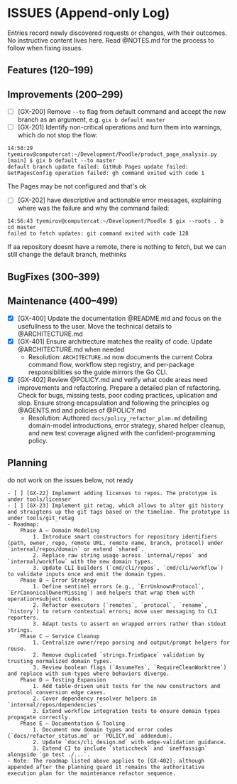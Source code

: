 # ISSUES (Append-only Log)

Entries record newly discovered requests or changes, with their outcomes. No instructive content lives here. Read @NOTES.md for the process to follow when fixing issues.

## Features (120–199)


## Improvements (200–299)

- [ ] [GX-200] Remove `--to` flag from default command and accept the new branch as an argument, e.g. `gix b default master`
- [ ] [GX-201] Identify non-critical operations and turn them into warnings, which do not stop the flow:
```
14:58:29 tyemirov@computercat:~/Development/Poodle/product_page_analysis.py [main] $ gix b default --to master
default branch update failed: GitHub Pages update failed: GetPagesConfig operation failed: gh command exited with code 1
```
The Pages may be not configured and that's ok
- [ ] [GX-202] have descriptive and actionable error messages, explaining where was the failure and why the command failed:
```
14:56:43 tyemirov@computercat:~/Development/Poodle $ gix --roots . b cd master
failed to fetch updates: git command exited with code 128
```
If aa repository doesnt have a remote, there is nothing to fetch, but we can still change the default branch, methinks

## BugFixes (300–399)


## Maintenance (400–499)

- [x] [GX-400] Update the documentation @README.md and focus on the usefullness to the user. Move the technical details to @ARCHITECTURE.md
- [x] [GX-401] Ensure architrecture matches the reality of code. Update @ARCHITECTURE.md when needed
  - Resolution: `ARCHITECTURE.md` now documents the current Cobra command flow, workflow step registry, and per-package responsibilities so the guide mirrors the Go CLI.
- [x] [GX-402] Review @POLICY.md and verify what code areas need improvements and refactoring. Prepare a detailed plan of refactoring. Check for bugs, missing tests, poor coding practices, uplication and slop. Ensure strong encapsulation and following the principles og @AGENTS.md and policies of @POLICY.md
  - Resolution: Authored `docs/policy_refactor_plan.md` detailing domain-model introductions, error strategy, shared helper cleanup, and new test coverage aligned with the confident-programming policy.

## Planning 
do not work on the issues below, not ready

    - [ ] [GX-22] Implement adding licenses to repos. The prototype is under tools/licenser
    - [ ] [GX-23] Implement git retag, which allows to alter git history and straigtens up the git tags based on the timeline. The prototype is under tools/git_retag
    - Roadmap:
        Phase A – Domain Modeling
            1. Introduce smart constructors for repository identifiers (path, owner, repo, remote URL, remote name, branch, protocol) under `internal/repos/domain` or extend `shared`.
            2. Replace raw string usage across `internal/repos` and `internal/workflow` with the new domain types.
            3. Update CLI builders (`cmd/cli/repos`, `cmd/cli/workflow`) to validate inputs once and emit the domain types.
        Phase B – Error Strategy
            1. Define sentinel errors (e.g., `ErrUnknownProtocol`, `ErrCanonicalOwnerMissing`) and helpers that wrap them with operation+subject codes.
            2. Refactor executors (`remotes`, `protocol`, `rename`, `history`) to return contextual errors; move user messaging to CLI reporters.
            3. Adapt tests to assert on wrapped errors rather than stdout strings.
        Phase C – Service Cleanup
            1. Centralize owner/repo parsing and output/prompt helpers for reuse.
            2. Remove duplicated `strings.TrimSpace` validation by trusting normalized domain types.
            3. Review boolean flags (`AssumeYes`, `RequireCleanWorktree`) and replace with sum-types where behaviors diverge.
        Phase D – Testing Expansion
            1. Add table-driven unit tests for the new constructors and protocol conversion edge cases.
            2. Cover dependency resolver helpers in `internal/repos/dependencies`.
            3. Extend workflow integration tests to ensure domain types propagate correctly.
        Phase E – Documentation & Tooling
            1. Document new domain types and error codes (`docs/refactor_status.md` or `POLICY.md` addendum).
            2. Update `docs/cli_design.md` with edge-validation guidance.
            3. Extend CI to include `staticcheck` and `ineffassign` alongside `go test ./...`.
    - Note: The roadmap listed above applies to [GX-402]; although appended after the planning guard it remains the authoritative execution plan for the maintenance refactor sequence.

